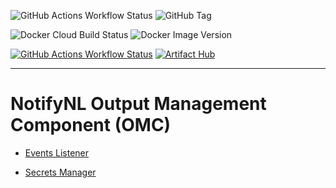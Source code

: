 ![GitHub Actions Workflow Status](https://img.shields.io/github/actions/workflow/status/worth-nl/notifynl-omc/build.yml?style=for-the-badge&logo=github)
![GitHub Tag](https://img.shields.io/github/v/tag/worth-nl/notifynl-omc?style=for-the-badge&logo=github&label=version)

![Docker Cloud Build Status](https://img.shields.io/docker/cloud/build/worthnl/notifynl-omc?style=for-the-badge&logo=docker)
![Docker Image Version](https://img.shields.io/docker/v/worthnl/notifynl-omc?sort=date&arch=amd64&style=for-the-badge&logo=docker)

[![GitHub Actions Workflow Status](https://img.shields.io/github/actions/workflow/status/worth-nl/helm-charts/release.yaml?style=for-the-badge&logo=helm&label=helm%20build)](https://worth-nl.github.io/helm-charts/)
[![Artifact Hub](https://img.shields.io/endpoint?style=for-the-badge&url=https://artifacthub.io/badge/repository/notifynl)](https://artifacthub.io/packages/helm/notifynl/notifynl-omc)

---

# NotifyNL Output Management Component (OMC)

- [Events Listener](Documentation/OMC%20-%20Documentation.md)

- [Secrets Manager](EventsHandler/Logic/SecretsManager/Readme.md)
